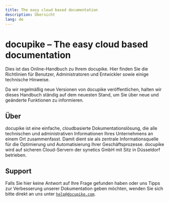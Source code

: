 ```yaml
---
title: The easy cloud based documentation
description: Übersicht
lang: de
---
```


# docupike – The easy cloud based documentation

Dies ist das Online-Handbuch zu Ihrem docupike.
Hier finden Sie die Richtlinien für Benutzer, Administratoren und Entwickler sowie einige technische Hinweise.

Da wir regelmäßig neue Versionen von docupike veröffentlichen, halten wir dieses Handbuch ständig auf dem neuesten Stand, um Sie über neue und geänderte Funktionen zu informieren.

## Über

docupike ist eine einfache, cloudbasierte Dokumentationslösung, die alle technischen und administrativen Informationen Ihres Unternehmens an einem Ort zusammenfasst.
Damit dient sie als zentrale Informationsquelle für die Optimierung und Automatisierung Ihrer Geschäftsprozesse.
docupike wird auf sicheren Cloud-Servern der synetics GmbH mit Sitz in Düsseldorf betrieben.

## Support

Falls Sie hier keine Antwort auf Ihre Frage gefunden haben oder uns Tipps zur Verbesserung unserer Dokumentation geben möchten, wenden Sie sich bitte direkt an uns unter [`help@docupike.com`](mailto:help@docupike.com).
